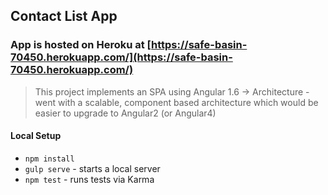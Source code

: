 
## Contact List App

### App is hosted on Heroku at [https://safe-basin-70450.herokuapp.com/](https://safe-basin-70450.herokuapp.com/)

> This project implements an SPA using Angular 1.6 -> Architecture - went with a scalable, component based architecture which would be easier to upgrade to Angular2 (or Angular4)

#### Local Setup 

* `npm install`
* `gulp serve` - starts a local server 
* `npm test` - runs tests via Karma


